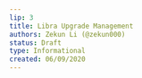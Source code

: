 ```yaml
---
lip: 3
title: Libra Upgrade Management
authors: Zekun Li (@zekun000)
status: Draft
type: Informational
created: 06/09/2020
---
```


